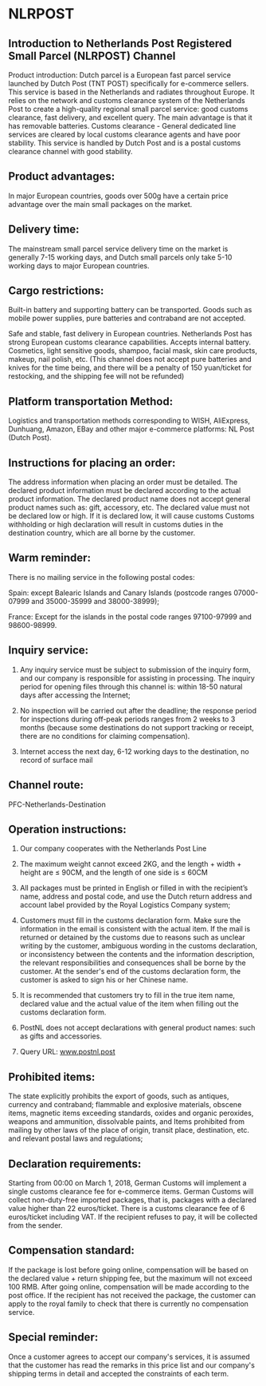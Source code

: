 
# NLRPOST 

## Introduction to Netherlands Post Registered Small Parcel (NLRPOST) Channel

Product introduction: Dutch parcel is a European fast parcel service launched by Dutch Post (TNT POST) specifically for e-commerce sellers. This service is based in the Netherlands and radiates throughout Europe. It relies on the network and customs clearance system of the Netherlands Post to create a high-quality regional small parcel service: good customs clearance, fast delivery, and excellent query. The main advantage is that it has removable batteries. Customs clearance - General dedicated line services are cleared by local customs clearance agents and have poor stability. This service is handled by Dutch Post and is a postal customs clearance channel with good stability.


## Product advantages: 
In major European countries, goods over 500g have a certain price advantage over the main small packages on the market.


## Delivery time: 
The mainstream small parcel service delivery time on the market is generally 7-15 working days, and Dutch small parcels only take 5-10 working days to major European countries.


## Cargo restrictions: 
Built-in battery and supporting battery can be transported. Goods such as mobile power supplies, pure batteries and contraband are not accepted.

Safe and stable, fast delivery in European countries. Netherlands Post has strong European customs clearance capabilities. Accepts internal battery. Cosmetics, light sensitive goods, shampoo, facial mask, skin care products, makeup, nail polish, etc.
(This channel does not accept pure batteries and knives for the time being, and there will be a penalty of 150 yuan/ticket for restocking, and the shipping fee will not be refunded)


## Platform transportation Method: 

Logistics and transportation methods corresponding to WISH, AliExpress, Dunhuang, Amazon, EBay and other major e-commerce platforms: NL Post (Dutch Post).

## Instructions for placing an order: 

The address information when placing an order must be detailed. The declared product information must be declared according to the actual product information. The declared product name does not accept general product names such as: gift, accessory, etc. The declared value must not be declared low or high. If it is declared low, it will cause customs Customs withholding or high declaration will result in customs duties in the destination country, which are all borne by the customer.


## Warm reminder: 
There is no mailing service in the following postal codes:

Spain: except Balearic Islands and Canary Islands (postcode ranges 07000-07999 and 35000-35999 and 38000-38999);

France: Except for the islands in the postal code ranges 97100-97999 and 98600-98999.


## Inquiry service: 

1. Any inquiry service must be subject to submission of the inquiry form, and our company is responsible for assisting in processing. The inquiry period for opening files through this channel is: within 18-50 natural days after accessing the Internet;

2. No inspection will be carried out after the deadline; the response period for inspections during off-peak periods ranges from 2 weeks to 3 months (because some destinations do not support tracking or receipt, there are no conditions for claiming compensation).

3. Internet access the next day, 6-12 working days to the destination, no record of surface mail


## Channel route: 

PFC-Netherlands-Destination


## Operation instructions: 

1. Our company cooperates with the Netherlands Post Line

2. The maximum weight cannot exceed 2KG, and the length + width + height are ≤ 90CM, and the length of one side is ≤ 60CM

3. All packages must be printed in English or filled in with the recipient’s name, address and postal code, and use the Dutch return address and account label provided by the Royal Logistics Company system;

4. Customers must fill in the customs declaration form. Make sure the information in the email is consistent with the actual item. If the mail is returned or detained by the customs due to reasons such as unclear writing by the customer, ambiguous wording in the customs declaration, or inconsistency between the contents and the information description, the relevant responsibilities and consequences shall be borne by the customer. At the sender's end of the customs declaration form, the customer is asked to sign his or her Chinese name.

5. It is recommended that customers try to fill in the true item name, declared value and the actual value of the item when filling out the customs declaration form.

6. PostNL does not accept declarations with general product names: such as gifts and accessories.

7. Query URL: www.postnl.post


## Prohibited items: 

The state explicitly prohibits the export of goods, such as antiques, currency and contraband; flammable and explosive materials, obscene items, magnetic items exceeding standards, oxides and organic peroxides, weapons and ammunition, dissolvable paints, and Items prohibited from mailing by other laws of the place of origin, transit place, destination, etc. and relevant postal laws and regulations;


## Declaration requirements: 
Starting from 00:00 on March 1, 2018, German Customs will implement a single customs clearance fee for e-commerce items. German Customs will collect non-duty-free imported packages, that is, packages with a declared value higher than 22 euros/ticket. There is a customs clearance fee of 6 euros/ticket including VAT. If the recipient refuses to pay, it will be collected from the sender.


## Compensation standard: 

If the package is lost before going online, compensation will be based on the declared value + return shipping fee, but the maximum will not exceed 100 RMB. After going online, compensation will be made according to the post office. If the recipient has not received the package, the customer can apply to the royal family to check that there is currently no compensation service.


## Special reminder: 

Once a customer agrees to accept our company's services, it is assumed that the customer has read the remarks in this price list and our company's shipping terms in detail and accepted the constraints of each term.